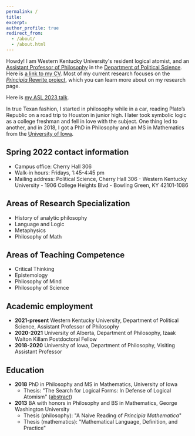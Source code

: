 ```yaml
---
permalink: /
title: 
excerpt: 
author_profile: true
redirect_from: 
  - /about/
  - /about.html
---
```

Howdy! I am Western Kentucky University's resident logical atomist, and an [Assistant Professor of Philosophy](https://www.wku.edu/philosophy-religion/) in the [Department of Political Science](https://www.wku.edu/political-science/). Here is [a link to my CV](https://ln4.sync.com/dl/de4dc01c0/ikzwbf4p-x68zj744-j8n2x49p-dn3ux3de). Most of my current research focuses on the [*Principia* Rewrite project](https://www.principiarewrite.com/), which you can learn more about on my research page.

Here is [my ASL 2023 talk](https://ln5.sync.com/dl/4479e0e20/z32ri2mi-auvnednk-8u937fpk-myak3z82).

In true Texan fashion, I started in philosophy while in a car, reading Plato’s Republic on a road trip to Houston in junior high. I later took symbolic logic as a college freshman and fell in love with the subject. One thing led to another, and in 2018, I got a PhD in Philosophy and an MS in Mathematics from the [University of Iowa](https://clas.uiowa.edu/philosophy/).

## Spring 2022 contact information
* Campus office: Cherry Hall 306
* Walk-in hours: Fridays, 1:45-4:45 pm
* Mailing address: Political Science, Cherry Hall 306 - Western Kentucky University - 1906 College Heights Blvd - Bowling Green, KY 42101-1086

## Areas of Research Specialization
* History of analytic philosophy
* Language and Logic
* Metaphysics
* Philosophy of Math

## Areas of Teaching Competence
* Critical Thinking
* Epistemology
* Philosophy of Mind
* Philosophy of Science

## Academic employment
* **2021-present** Western Kentucky University, Department of Political Science, Assistant Professor of Philosophy
* **2020-2021** University of Alberta, Department of Philosophy, Izaak Walton Killam Postdoctoral Fellow
* **2018-2020** University of Iowa, Department of Philosophy, Visiting Assistant Professor

## Education
* **2018** PhD in Philosophy and MS in Mathematics, University of Iowa 
  * Thesis: "The Search for Logical Forms: In Defense of Logical Atomism" ([abstract](https://ln2.sync.com/dl/a0d739040/rrrgbcx9-ryczibkx-m4ynzbgs-d48ngjts))
* **2013** BA with honors in Philosophy and BS in Mathematics, George Washington University
  * Thesis (philosophy): "A Naive Reading of *Principia Mathematica*"
  * Thesis (mathematics): "Mathematical Language, Definition, and Practice"
